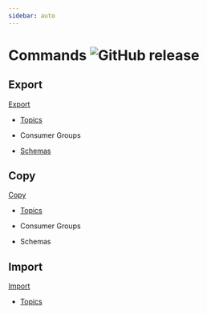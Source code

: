 ```yaml
---
sidebar: auto
---
```


# Commands ![GitHub release](https://img.shields.io/github/v/release/mcolomerc/cctools)


## Export

[Export](/commands/export.md)
  
- [Topics](/commands/export/topics.md)

- Consumer Groups

- [Schemas](/commands/export/schemas.md)

## Copy

[Copy](/commands/copy.md)

- [Topics](/commands/copy/topics.md)

- Consumer Groups

- Schemas

## Import

[Import](/commands/import.md)

- [Topics](/commands/import/topics.md)